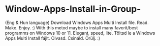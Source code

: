 # Window-Apps-Install-in-Group-
(Eng & Hun language)
Download Windows Apps Multi Install file. Read. Make. Enjoy. :)
With this metod maybe to install many favorit/best programms on Windows 10 or 11. Elegant, speed, lite. 
Töltsd le a Windows Apps Multi Install fájlt. Olvasd. Csináld. Örülj. :)
